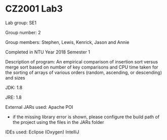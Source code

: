# CZ2001 Lab3

Lab group: SE1

Group number: 2

Group members: Stephen, Lewis, Kenrick, Jason and Annie

Completed in NTU Year 2018 Semester 1

Description of program:
An empirical comparison of insertion sort versus merge sort based on number of key comparisons and CPU time taken
for the sorting of arrays of various orders (random, ascending, or descending) and sizes

JDK:
1.8

JRE:
1.8

External JARs used:
Apache POI
- if the missing library error is shown, 
	please configure the build path of the project using the files in the JARs folder

IDEs used: 
Eclipse (Oxygen)
IntelliJ
